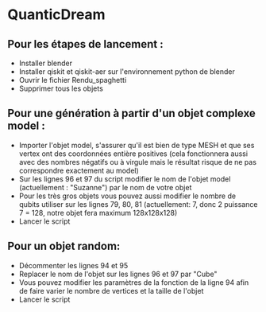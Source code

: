 # QuanticDream

## Pour les étapes de lancement :
 - Installer blender
 - Installer qiskit et qiskit-aer sur l'environnement python de blender
 - Ouvrir le fichier Rendu_spaghetti
 - Supprimer tous les objets

## Pour une génération à partir d'un objet complexe model :
 - Importer l'objet model, s'assurer qu'il est bien de type MESH et que ses vertex ont des coordonnées entière positives (cela fonctionnera aussi avec des nombres négatifs ou à virgule mais le résultat risque de ne pas correspondre exactement au model)
 - Sur les lignes 96 et 97 du script modifier le nom de l'objet model (actuellement : "Suzanne") par le nom de votre objet
 - Pour les très gros objets vous pouvez aussi modifier le nombre de qubits utiliser sur les lignes 79, 80, 81 (actuellement: 7, donc 2 puissance 7 = 128, notre objet fera maximum 128x128x128)
 - Lancer le script

## Pour un objet random:
 - Décommenter les lignes 94 et 95
 - Replacer le nom de l'objet sur les lignes 96 et 97 par "Cube"
 - Vous pouvez modifier les paramètres de la fonction de la ligne 94 afin de faire varier le nombre de vertices et la taille de l'objet
 - Lancer le script